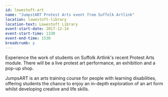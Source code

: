 ```yaml
---
id: lowestoft-art
name: "JumpstART Protest Arts event from Suffolk Artlink"
location: lowestoft-library
location-text: Lowestoft Library
event-start-date: 2017-12-14
event-start-time: 1330
event-end-time: 1530
breadcrumb: y
---
```


Experience the work of students on Suffolk Artlink's recent Protest Arts module. There will be a live protest art performance, an exhibition and a pop-up shop.

JumpsART is an arts training course for people with learning disabilities, offering students the chance to enjoy an in-depth exploration of an art form whilst developing creative and life skills.
